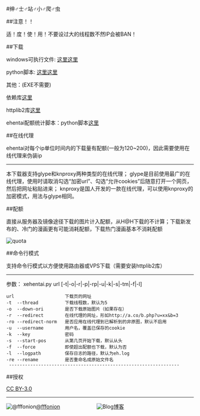 ﻿#绅♂士♂站♂小♂爬♂虫

##注意！！

适！度！使！用！不要设过大的线程数不然IP会被BAN！

##下载

windows可执行文件: [这里这里](https://github.com/fffonion/xeHentai/raw/master/xeHentai.exe)
   
python脚本: [这里这里](https://github.com/fffonion/xeHentai/raw/master/xeHentai.py)


其他：(EXE不需要)

依赖库[这里](https://github.com/fffonion/xeHentai/raw/master/dependency.zip)

httplib2库[这里](https://github.com/fffonion/xeHentai/raw/master/httplib2plus.zip)

ehentai配额统计脚本：python脚本[这里](https://github.com/fffonion/xeHentai/raw/master/xeH-stats.py)


##在线代理

ehentai对每个ip单位时间内的下载量有配额(一般为120~200)，因此需要使用在线代理来伪装ip
***
本下载器支持glype和knproxy两种类型的在线代理；
glype是目前使用最广的在线代理，使用时请取消勾选“加密url”、勾选“允许cookies”后随意打开一个网页，然后把网址粘贴进来；
knproxy是国人开发的一款在线代理，可以使用knproxy的加密模式，用法与glype相同。

##配额

直接从服务器及镜像途径下载的图片计入配额，从H@H下载的不计算；下载新发布的、冷门的漫画更有可能消耗配额，下载热门漫画基本不消耗配额

![quota](http://ww3.sinaimg.cn/large/436919cbjw1e314v6gxtzj.jpg)

##命令行模式

支持命令行模式以方便使用路由器或VPS下载（需要安装httplib2库）
***
参数： xehentai.py url [-t|-o|-r|-p|-rp|-u|-k|-s|-tm|-f|-l]

    url                   下载页的网址
    -t  --thread          下载线程数，默认为5
    -o  --down-ori        是否下载原始图片（如果存在）
    -r  --redirect        在线代理的网址，形如http://a.co/b.php?u=xx&b=3
    -ro --redirect-norm   是否应用在线代理到已解析到的非原图，默认不启用
    -u  --username        用户名，覆盖已保存的cookie
    -k  --key             密码
    -s  --start-pos       从第几页开始下载，默认从头
    -f  --force           即使超出配额也下载，默认为否
    -l  --logpath         保存日志的路径，默认为eh.log
	-re --rename          是否重命名成原始文件名
     ----------------------------------------------------------------   
	 
##授权

[CC BY-3.0](http://zh.wikipedia.org/wiki/Wikipedia:CC_BY-SA_3.0协议文本)
***
![@fffonion](http://img.t.sinajs.cn/t5/style/images/register/logo.png)[@fffonion](http://weibo.com/376463435)&nbsp;&nbsp;&nbsp;&nbsp;&nbsp;&nbsp;&nbsp;&nbsp;&nbsp;&nbsp;&nbsp;&nbsp;&nbsp;&nbsp;&nbsp;&nbsp;&nbsp;&nbsp;&nbsp;&nbsp;&nbsp;&nbsp;&nbsp;&nbsp;&nbsp;![Blog](http://zmingcx.com/wp-content/themes/HotNewspro/images/caticon/wordpress.gif)[博客](http://www.yooooo.us)
